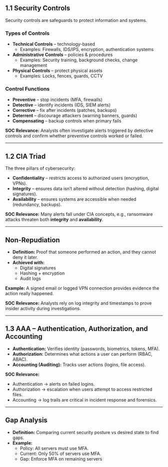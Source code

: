 ## 1.1 Security Controls
Security controls are safeguards to protect information and systems.  

### Types of Controls
- **Technical Controls** – technology-based  
  - Examples: Firewalls, IDS/IPS, encryption, authentication systems  
- **Administrative Controls** – policies & procedures  
  - Examples: Security training, background checks, change management  
- **Physical Controls** – protect physical assets  
  - Examples: Locks, fences, guards, CCTV  

### Control Functions
- **Preventive** – stop incidents (MFA, firewalls)  
- **Detective** – identify incidents (IDS, SIEM alerts)  
- **Corrective** – fix after incidents (patches, backups)  
- **Deterrent** – discourage attackers (warning banners, guards)  
- **Compensating** – backup controls when primary fails  

**SOC Relevance:** Analysts often investigate alerts triggered by detective controls and confirm whether preventive controls worked or failed.  

---

## 1.2 CIA Triad
The three pillars of cybersecurity:  

- **Confidentiality** – restricts access to authorized users (encryption, VPNs).  
- **Integrity** – ensures data isn’t altered without detection (hashing, digital signatures).  
- **Availability** – ensures systems are accessible when needed (redundancy, backups).  

**SOC Relevance:** Many alerts fall under CIA concepts, e.g., ransomware attacks threaten both **integrity** and **availability**.  

---

## Non-Repudiation
- **Definition:** Proof that someone performed an action, and they cannot deny it later.  
- **Achieved with:**  
  - Digital signatures  
  - Hashing + encryption  
  - Audit logs  

**Example:** A signed email or logged VPN connection provides evidence the action really happened.  

**SOC Relevance:** Analysts rely on log integrity and timestamps to prove insider activity during investigations.  

---

## 1.3 AAA – Authentication, Authorization, and Accounting
- **Authentication:** Verifies identity (passwords, biometrics, tokens, MFA).  
- **Authorization:** Determines what actions a user can perform (RBAC, ABAC).  
- **Accounting (Auditing):** Tracks user actions (logins, file access).  

**SOC Relevance:**  
- Authentication → alerts on failed logins.  
- Authorization → escalation when users attempt to access restricted files.  
- Accounting → log trails are critical in incident response and forensics.  

---

## Gap Analysis
- **Definition:** Comparing current security posture vs desired state to find gaps.  
- **Example:**  
  - Policy: All servers must use MFA.  
  - Current: Only 50% of servers use MFA.  
  - Gap: Enforce MFA on remaining servers
